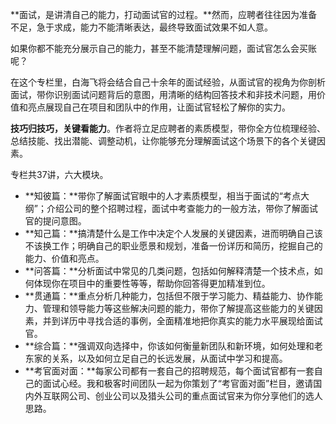**面试，是讲清自己的能力，打动面试官的过程。**然而，应聘者往往因为准备不足，急于求成，能力不能清晰表达，最终导致面试效果不如人意。

如果你都不能充分展示自己的能力，甚至不能清楚理解问题，面试官怎么会买账呢？

在这个专栏里，白海飞将会结合自己十余年的面试经验，从面试官的视角为你剖析面试，带你识别面试问题背后的意图，用清晰的结构回答技术和非技术问题，用价值和亮点展现自己在项目和团队中的作用，让面试官轻松了解你的实力。

**技巧归技巧，关键看能力**。作者将立足应聘者的素质模型，带你全方位梳理经验、总结技能、找出潜能、调整动机，让你能够充分理解面试这个场景下的各个关键因素。

专栏共37讲，六大模块。

- **知彼篇：**带你了解面试官眼中的人才素质模型，相当于面试的“考点大纲”；介绍公司的整个招聘过程，面试中考查能力的一般方法，带你了解面试官的提问意图。
- **知己篇：**搞清楚什么是工作中决定个人发展的关键因素，进而明确自己该不该换工作；明确自己的职业愿景和规划，准备一份详历和简历，挖掘自己的能力、价值和亮点。
- **问答篇：**分析面试中常见的几类问题，包括如何解释清楚一个技术点，如何体现你在项目中的重要性等等，帮助你回答得更加精准到位。
- **贯通篇：**重点分析几种能力，包括但不限于学习能力、精益能力、协作能力、管理和领导能力等这些解决问题的能力，带你了解提高这些能力的关键因素，并到详历中寻找合适的事例，全面精准地把你真实的能力水平展现给面试官。
- **综合篇：**强调双向选择中，你该如何衡量新团队和新环境，如何处理和老东家的关系，以及如何立足自己的长远发展，从面试中学习和提高。
- **考官面对面：**每家公司都有一套自己的招聘规范，每个面试官都有一套自己的面试心经。我和极客时间团队一起为你策划了“考官面对面”栏目，邀请国内外互联网公司、创业公司以及猎头公司的重点面试官来为你分享他们的选人思路。